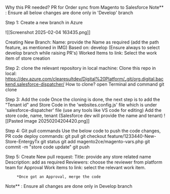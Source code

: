 Why this PR needed? 
	PR for Order sync from Magento to Salesforce
Note** : Ensure all below changes are done only in 'Develop' branch

Step 1: Create a new branch in Azure

![[Screenshot 2025-02-04 163435.png]]

Creating New Branch:
Name: provide the Name as required (add the path feature, as mentioned in IMG)
Based on: develop (Ensure always to select develop branch while raising PR's)
Worked Items to link: Select the work item of store creation 

Step 2: clone the relevant repository in local machine:
Clone this repo in local: https://dev.azure.com/clearesultdev/Digital%20Platform/_git/org.digital.backend.salesforce-dispatcher/
   How to clone?
   open Terminal and command git clone <add the cloning repo>
   
Step 3: Add the code
	Once the cloning is done, the next step is to add the "Tenant id" and Store Code in the 'websites.config.js' file which is under 'salesforce-dispatcher' file (use any tools like VS code for editing)
	Add the store code, name, tenant (Salesforce dev will provide the name and tenant)
		![[Pasted image 20250204204420.png]]

Step 4: Git pull commands
	Use the below code to push the code changes,
	 PR code deploy commands:
		git pull
		git checkout feature/1233440-New-Store-EntergyTx
		git status
		git add magento2ce/magento-vars.php
		git commit -m "store code update"
		git push
		
Step 5: Create New pull request:
	       Title: provide any store related name
	       Description: add as required
	       Reviewers: choose the reviewer from platform team for Approval
	       Work items to link: select the relevant work item.
	       
	     *Once got an Approval, merge the code
Note** : Ensure all changes are done only in Develop branch
